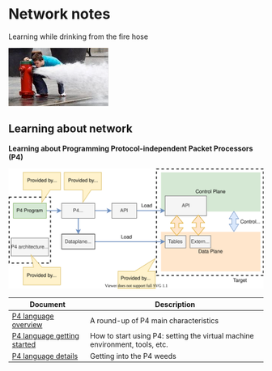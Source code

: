 
# Network notes


Learning while drinking from the fire hose

![robot icon](../../Media/Generic/firehose.PNG)

## Learning about network


**Learning about Programming Protocol-independent Packet Processors (P4)**

![pgm-target-via-p4](P4/images/pgm-target-via-p4.svg)


|Document|Description|
|--------|-----------|
|[P4 language overview](P4/p4-language-overview.md)|A round-up of P4 main characteristics|
|[P4 language getting started](P4/p4-language-getting-started.md)| How to start using P4: setting the virtual machine environment, tools, etc.|
|[P4 language details](P4/p4-language-details.md)| Getting into the P4 weeds|